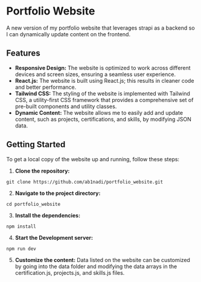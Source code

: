 # Portfolio Website
A new version of my portfolio website that leverages strapi as a backend so I can dynamically update content on the frontend.

## Features
* **Responsive Design:** The website is optimized to work across different devices and screen sizes, ensuring a seamless user experience.
* **React.js:** The website is built using React.js; this results in cleaner code and better performance.
*  **Tailwind CSS:** The styling of the website is implemented with Tailwind CSS, a utility-first CSS framework that provides a comprehensive set of pre-built components and utility classes.
*  **Dynamic Content:** The website allows me to easily add and update content, such as projects, certifications, and skills, by modifying JSON data.

## Getting Started
To get a local copy of the website up and running, follow these steps:

1. **Clone the repository:**
```
git clone https://github.com/ab1nadi/portfolio_website.git
```
2. **Navigate to the project directory:**
```
cd portfolio_website
```
3. **Install the dependencies:**
```
npm install
```
4. **Start the Development server:**
```
npm run dev
```
5. **Customize the content:**
Data listed on the website can be customized by going into the data folder
and modifying the data arrays in the certification.js, projects.js, and skills.js files.



